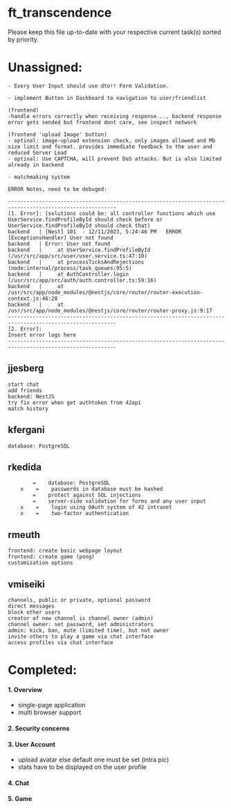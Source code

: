 # ft_transcendence

Please keep this file up-to-date with your respective current task(s) sorted by priority.

# Unassigned:

```
- Every User Input should use dto!! Form Validation.

- implement Button in Dashboard to navigation to user/friendlist

(frontend)
-handle errors correctly when receiving response..., backend response error gets sended but frontend dont care, see inspect network

(frontend 'upload Image' button)
- optinal: image-upload extension check, only images allowed and Mb size limit and format. provides immediate feedback to the user and reduced Server Load
- optinal: Use CAPTCHA, will prevent DoS attacks. But is also limited already in backend

- matchmaking system
```

```
ERROR Notes, need to be debuged:

---------------------------------------------------------------------------------------------------------
[1. Error]: (solutions could be: all controller functions which use UserService.findProfileById should check before or UserService.findProfileById should check that)
backend   | [Nest] 101  - 12/11/2023, 5:24:46 PM   ERROR [ExceptionsHandler] User not found
backend   | Error: User not found
backend   |     at UserService.findProfileById (/usr/src/app/src/user/user.service.ts:47:10)
backend   |     at processTicksAndRejections (node:internal/process/task_queues:95:5)
backend   |     at AuthController.login (/usr/src/app/src/auth/auth.controller.ts:59:16)
backend   |     at /usr/src/app/node_modules/@nestjs/core/router/router-execution-context.js:46:28
backend   |     at /usr/src/app/node_modules/@nestjs/core/router/router-proxy.js:9:17
---------------------------------------------------------------------------------------------------------
[2. Error]:
Insert error logs here
---------------------------------------------------------------------------------------------------------

```

## jjesberg

```
start chat
add friends
backend: NestJS
try fix error when get authtoken from 42api
match history
```

## kfergani

```
database: PostgreSQL
```

## rkedida

```
        =    database: PostgreSQL
    x    =    passwords in database must be hashed
        =    protect against SQL injections
        =    server-side validation for forms and any user input
    x    =    login using OAuth system of 42 intranet
    x    =    two-factor authentication
```

## rmeuth

```
frontend: create basic webpage layout
frontend: create game (pong)
customization options
```

## vmiseiki

```
channels, public or private, optional password
direct messages
block other users
creator of new channel is channel owner (admin)
channel owner: set password, set administrators
admin: kick, ban, mute (limited time), but not owner
invite others to play a game via chat interface
access profiles via chat interface
```

# Completed:

#### 1. Overview

- single-page application
- multi browser support

#### 2. Security concerns

#### 3. User Account

- upload avatar else default one must be set (intra pic)
- stats have to be displayed on the user profile

#### 4. Chat

#### 5. Game
